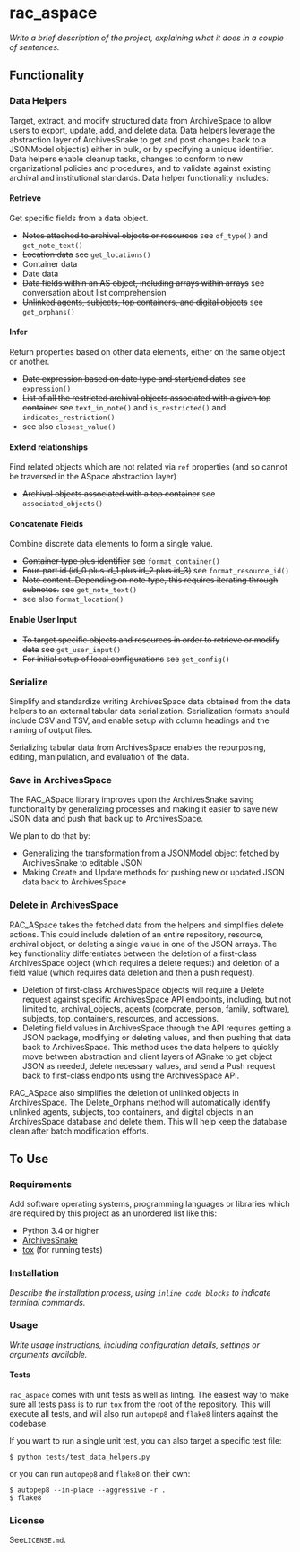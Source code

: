 # rac_aspace

*Write a brief description of the project, explaining what it does in a couple of sentences.*

## Functionality

### Data Helpers

Target, extract, and modify structured data from ArchiveSpace to allow users to export, update, add, and delete data. Data helpers leverage the abstraction layer of ArchivesSnake to get and post changes back to a JSONModel object(s) either in bulk, or by specifying a unique identifier. Data helpers enable cleanup tasks, changes to conform to new organizational policies and procedures, and to validate against existing archival and institutional standards. Data helper functionality includes:

#### Retrieve
Get specific fields from a data object.

- ~~Notes attached to archival objects or resources~~ see `of_type()` and `get_note_text()`
- ~~Location data~~ see `get_locations()`
- Container data
- Date data
- ~~Data fields within an AS object, including arrays within arrays~~ see conversation about list comprehension
- ~~Unlinked agents, subjects, top containers, and digital objects~~ see `get_orphans()`

#### Infer
Return properties based on other data elements, either on the same object or another.

- ~~Date expression based on date type and start/end dates~~ see `expression()`
- ~~List of all the restricted archival objects associated with a given top container~~ see `text_in_note()` and `is_restricted()` and `indicates_restriction()`
- see also `closest_value()`

#### Extend relationships
Find related objects which are not related via `ref` properties (and so cannot be traversed in the ASpace abstraction layer)

- ~~Archival objects associated with a top container~~ see `associated_objects()` 

#### Concatenate Fields
Combine discrete data elements to form a single value.

- ~~Container type plus identifier~~ see `format_container()`
- ~~Four-part id (id_0 plus id_1 plus id_2 plus id_3)~~  see `format_resource_id()`
- ~~Note content. Depending on note type, this requires iterating through subnotes.~~ see `get_note_text()`
- see also `format_location()`

#### Enable User Input

- ~~To target specific objects and resources in order to retrieve or modify data~~ see `get_user_input()`
- ~~For initial setup of local configurations~~ see `get_config()`

### Serialize

Simplify and standardize writing ArchivesSpace data obtained from the data helpers to an external tabular data serialization. Serialization formats should include CSV and TSV, and enable setup with column headings and the naming of output files.

Serializing tabular data from ArchivesSpace enables the repurposing, editing, manipulation, and evaluation of the data.


### Save in ArchivesSpace

The RAC_ASpace library improves upon the ArchivesSnake saving functionality by generalizing processes and making it easier to save new JSON data and push that back up to ArchivesSpace.

We plan to do that by:
  * Generalizing the transformation from a JSONModel object fetched by ArchivesSnake to editable JSON
  * Making Create and Update methods for pushing new or updated JSON data back to ArchivesSpace

### Delete in ArchivesSpace

RAC_ASpace takes the fetched data from the helpers and simplifies delete actions. This could include deletion of an entire repository, resource, archival object, or deleting a single value in one of the JSON arrays. The key functionality differentiates between the deletion of a first-class ArchivesSpace object (which requires a delete request) and deletion of a field value (which requires data deletion and then a push request).

*   Deletion of first-class ArchivesSpace objects will require a Delete request against specific ArchivesSpace API endpoints, including, but not limited to, archival_objects, agents (corporate, person, family, software), subjects, top_containers, resources, and accessions.
*   Deleting field values in ArchivesSpace through the API requires getting a JSON package, modifying or deleting values, and then pushing that data back to ArchivesSpace. This method uses the data helpers to quickly move between abstraction and client layers of ASnake to get object JSON as needed, delete necessary values, and send a Push request back to first-class endpoints using the ArchivesSpace API.

RAC_ASpace also simplifies the deletion of unlinked objects in ArchivesSpace. The Delete_Orphans method will automatically identify unlinked agents, subjects, top containers, and digital objects in an ArchivesSpace database and delete them. This will help keep the database clean after batch modification efforts.

## To Use

### Requirements

Add software operating systems, programming languages or libraries which are required by this project as an unordered list like this:

*   Python 3.4 or higher
*   [ArchivesSnake](https://github.com/archivesspace-labs/ArchivesSnake)
*   [tox](https://tox.readthedocs.io/) (for running tests)

### Installation

*Describe the installation process, using `inline code blocks` to indicate terminal commands.*

### Usage

*Write usage instructions, including configuration details, settings or arguments available.*

#### Tests

`rac_aspace` comes with unit tests as well as linting. The easiest way to make sure all tests pass is to run `tox` from the root of the repository. This will execute all tests, and will also run `autopep8` and `flake8` linters against the codebase.

If you want to run a single unit test, you can also target a specific test file:

```
$ python tests/test_data_helpers.py
```

or you can run `autopep8` and `flake8` on their own:

```
$ autopep8 --in-place --aggressive -r .
$ flake8
```

### License

See`LICENSE.md`.
